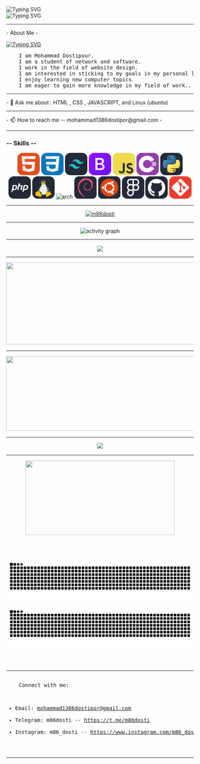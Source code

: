 <img src="https://readme-typing-svg.herokuapp.com?font=Pacifico&color=%ffffff&size=48&center=true&vCenter=true&width=1200&height=100&lines=Welcome+to+m86dosti!" alt="Typing SVG" style="display: inline-block;">
<br>
<img src="https://readme-typing-svg.herokuapp.com?font=Pacifico&color=%ffffff&size=48&center=true&vCenter=true&width=1200&height=100&lines=I'm+Mohammad+Dostipour!" alt="Typing SVG" style="display: inline-block;">  
<hr>
<p> - About Me - </p>
 <a href="https://git.io/typing-svg">
  <img src="https://readme-typing-svg.demolab.com?font=arial&weight=6000&size=30&duration=5304&pause=1000&color=ffffff&background=FFD22800&center=true&vCenter=true&width=850&lines=Hello,+I'm+Mohammad+;Welcome+to+My+Profile!+;I+am+a+Programmer" alt="Typing SVG" />
    </a>
<pre>
    I am Mohammad Dostipour.
    I am a student of network and software.
    I work in the field of website design.
    I am interested in sticking to my goals in my personal life and also working hard to achieve them.
    I enjoy learning new computer topics 
    I am eager to gain more knowledge in my field of work..
</pre>
<hr>
<p>- 💬 Ask me about : HTML , CSS , JAVASCRIPT, and Linux (ubuntu) </p>
<hr>
<p>- 📫 How to reach me -- mohammad1386dostipor@gmail.com - </p>
<hr>
<h3> --  Skills -- </h3>
<p align="center">
    <img src="https://github.com/tandpfun/skill-icons/blob/main/icons/HTML.svg" alt="html" height="60px">
    <img src="https://github.com/tandpfun/skill-icons/blob/main/icons/CSS.svg" alt="css" height="60px">
    <img src="https://github.com/tandpfun/skill-icons/blob/main/icons/TailwindCSS-Dark.svg" alt="git" height="60px">
    <img src="https://github.com/tandpfun/skill-icons/blob/main/icons/Bootstrap.svg" alt="git" height="60px">
    <img src="https://github.com/tandpfun/skill-icons/blob/main/icons/JavaScript.svg" alt="js" height="60px">
    <img src="https://github.com/tandpfun/skill-icons/blob/main/icons/CS.svg" alt="cs" height="60px">
    <img src="https://github.com/tandpfun/skill-icons/blob/main/icons/Python-Dark.svg" alt="python" height="60px">
    <img src="https://github.com/tandpfun/skill-icons/blob/main/icons/PHP-Dark.svg" alt="php" height="60px">
    <img src="https://github.com/tandpfun/skill-icons/blob/main/icons/Linux-Dark.svg" alt="linux" height="60px">
    <img src="https://github.com/tandpfun/skill-icons/blob/main/icons/Arch-Dark.svg" alt="arch" height="60px">
    <img src="https://github.com/tandpfun/skill-icons/blob/main/icons/Debian-Dark.svg" alt="debian" height="60px">
    <img src="https://github.com/tandpfun/skill-icons/blob/main/icons/Ubuntu-Dark.svg" alt="ubuntu" height="60px">
    <img src="https://github.com/tandpfun/skill-icons/blob/main/icons/Figma-Dark.svg" alt="figma" height="60px">
    <img src="https://github.com/tandpfun/skill-icons/blob/main/icons/Github-Dark.svg" alt="github" height="60px">
    <img src="https://github.com/tandpfun/skill-icons/blob/main/icons/Git.svg" alt="git" height="60px">
<a href="https://skillicons.dev"></a>
</p>
<hr>
</div>
    <p align="center"> 
        <a href="https://github.com/ryo-ma/github-profile-trophy">
            <img src="https://github-profile-trophy.vercel.app/?username=m86dosti&theme=juicyfresh" alt="m86dosti"/>
        </a> 
    </p>
<hr>
<div align="center">
 
 ![activity graph](https://github-readme-activity-graph.vercel.app/graph?username=m86dosti&theme=github-compact)
 
</div>
<hr>
<div align="center">
    <img align="center" src="https://github-profile-summary-cards.vercel.app/api/cards/profile-details?username=m86dosti&theme=highcontrast"/>
</div>

<hr>
<p align="center">
  <img width="800" height="220" src="https://streak-stats.demolab.com?user=m86dosti&theme=highcontrast&hide_border=true&border_radius=5&card_width=800">
</p>
<hr>
<p align="center">
  <img width="600" height="200" src="https://github-readme-stats.vercel.app/api?username=m86dosti&show_icons=true&theme=vision-friendly-dark">
</p>
<hr>
<div align="center">
   
 ![](https://github-contributor-stats.vercel.app/api?username=m86dosti&limit=5&theme=highcontrast&combine_all_yearly_contributions=true)
 
</div>
<hr>
<p align="center">
  <img width="400" height="200" src="https://github-readme-stats.vercel.app/api/top-langs/?username=m86dosti&size_weight=0.0005&count_weight=0.3&layout=compact&theme=vision-friendly-dark">
</p>
<br>
<div id="header" align="center">
  <img src="https://komarev.com/ghpvc/?username=m86dosti&style=for-the-badge&color=orange" alt=""/>
<br>
    
</div>

<div align="center">
    
![github contribution grid snake animation](https://raw.githubusercontent.com/shahradelahi/shahradelahi/output/github-contribution-grid-snake-dark.svg#gh-dark-mode-only)

![github contribution grid snake animation](https://raw.githubusercontent.com/shahradelahi/shahradelahi/output/github-contribution-grid-snake.svg#gh-light-mode-only)

</div>
<br>
<div>
<pre>
<hr>
    Connect with me:

- Email: mohammad1386dostipor@gmail.com 
- Telegram: m86dosti -- https://t.me/m86dosti
- Instagram: m86_dosti -- https://www.instagram.com/m86_dosti 
  
<hr>
</pre>
</div>

